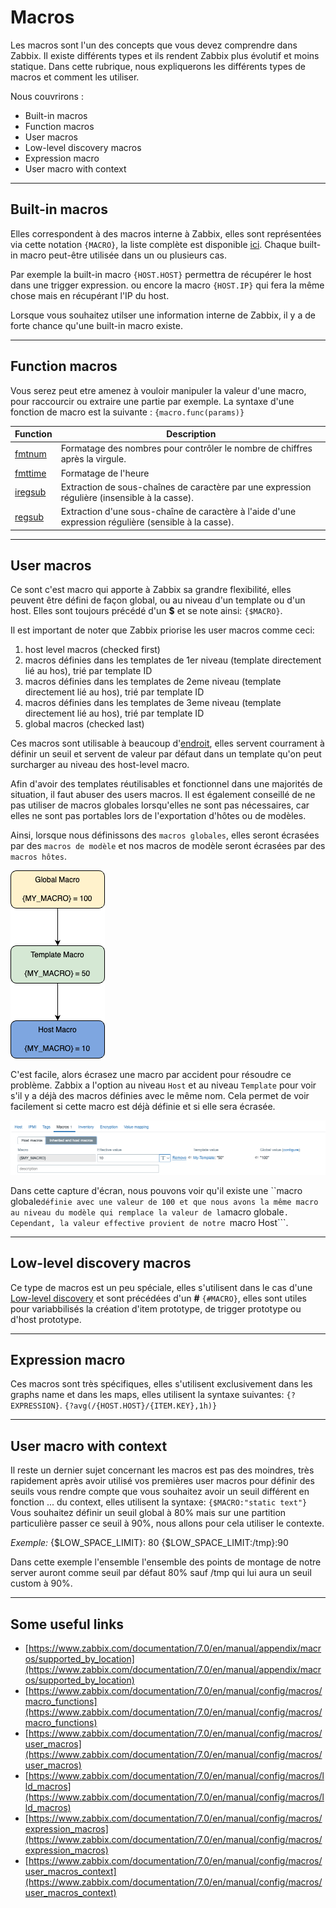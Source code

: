 # Macros

Les macros sont l'un des concepts que vous devez comprendre dans Zabbix. Il existe différents types et ils rendent Zabbix plus évolutif et moins statique.
Dans cette rubrique, nous expliquerons les différents types de macros et comment les utiliser.

Nous couvrirons :

- Built-in macros
- Function macros
- User macros
- Low-level discovery macros
- Expression macro
- User macro with context

---


## Built-in macros

Elles correspondent à des macros interne à Zabbix, elles sont représentées via cette notation `{MACRO}`, la liste complète est disponible [ici](https://www.zabbix.com/documentation/7.0/en/manual/appendix/macros/supported_by_location). Chaque built-in macro peut-être utilisée dans un ou plusieurs cas.

Par exemple la built-in macro `{HOST.HOST}` permettra de récupérer le host dans une trigger expression.
ou encore la macro `{HOST.IP}` qui fera la même chose mais en récupérant l'IP du host.

Lorsque vous souhaitez utilser une information interne de Zabbix, il y a de forte chance qu'une built-in macro existe.


---

## Function macros

Vous serez peut etre amenez à vouloir manipuler la valeur d'une macro, pour raccourcir ou extraire une partie par exemple.
La syntaxe d'une fonction de macro est la suivante : `{macro.func(params)}`

|Function|Description|
|--|--|
|[fmtnum](https://www.zabbix.com/documentation/7.0/en/manual/config/macros/macro_functions#fmtnum)|Formatage des nombres pour contrôler le nombre de chiffres après la virgule.|
|[fmttime](https://www.zabbix.com/documentation/7.0/en/manual/config/macros/macro_functions#fmttime)|Formatage de l'heure|
|[iregsub](https://www.zabbix.com/documentation/7.0/en/manual/config/macros/macro_functions#iregsub)|Extraction de sous-chaînes de caractère par une expression régulière (insensible à la casse).|
|[regsub](https://www.zabbix.com/documentation/7.0/en/manual/config/macros/macro_functions#regsub)|Extraction d'une sous-chaîne de caractère à l'aide d'une expression régulière (sensible à la casse).|


---

## User macros

Ce sont c'est macro qui apporte à Zabbix sa grandre flexibilité, elles peuvent être défini de façon global, ou au niveau d'un template ou d'un host.
Elles sont toujours précédé d'un **\$** et se note ainsi: `{$MACRO}`.

Il est important de noter que Zabbix priorise les user macros comme ceci:


1. host level macros (checked first)
2. macros définies dans les templates de 1er niveau (template directement lié au hos), trié par template ID
3. macros définies dans les templates de 2eme niveau (template directement lié au hos), trié par template ID
4. macros définies dans les templates de 3eme niveau (template directement lié au hos), trié par template ID
5. global macros (checked last)


Ces macros sont utilisable à beaucoup d'[endroit](https://www.zabbix.com/documentation/7.0/en/manual/appendix/macros/supported_by_location_user), elles servent courrament à définir un seuil et servent de valeur par défaut dans un template qu'on peut surcharger au niveau des host-level macro.

Afin d'avoir des templates réutilisables et fonctionnel dans une majorités de situation, il faut abuser des users macros.
Il est également conseillé de ne pas utiliser de macros globales lorsqu'elles ne sont pas nécessaires, car elles ne sont pas portables lors de l'exportation d'hôtes ou de modèles.

Ainsi, lorsque nous définissons des ```macros globales```, elles seront écrasées par des ```macros de modèle``` et nos macros de modèle seront écrasées par des ```macros hôtes```.

![macro order](image/macros/macros-order.png)

C'est facile, alors écrasez une macro par accident pour résoudre ce problème. Zabbix a l'option au niveau ```Host``` et au niveau ```Template``` pour voir s'il y a déjà des macros définies avec le même nom. Cela permet de voir facilement si cette macro est déjà définie et si elle sera écrasée.

![macro inheritance](image/macros/inherited-macros.png)

Dans cette capture d'écran, nous pouvons voir qu'il existe une ``macro globale``` définie avec une valeur de 100 et que nous avons la même macro au niveau du modèle qui remplace la valeur de la ```macro globale```. Cependant, la valeur effective provient de notre ```macro Host```.


---

## Low-level discovery macros

Ce type de macros est un peu spéciale, elles s'utilisent dans le cas d'une [Low-level discovery](https://www.zabbix.com/documentation/7.0/en/manual/discovery/low_level_discovery) et sont précédées d'un **#** `{#MACRO}`, elles sont utiles pour variabbilisés la création d'item prototype, de trigger prototype ou d'host prototype.


---

## Expression macro

Ces macros sont très spécifiques, elles s'utilisent exclusivement dans les graphs name et dans les maps, elles utilisent la syntaxe suivantes: `{?EXPRESSION}`.
`{?avg(/{HOST.HOST}/{ITEM.KEY},1h)}`


---

## User macro with context

Il reste un dernier sujet concernant les macros est pas des moindres, très rapidement après avoir utilisé vos premières user macros pour définir des seuils vous rendre compte que vous souhaitez
avoir un seuil différent en fonction ... du context, elles utilisent la syntaxe: `{$MACRO:"static text"}`
Vous souhaitez définir un seuil global à 80% mais sur une partition particulière passer ce seuil à 90%, nous allons pour cela utiliser le contexte.

_Exemple:_
{$LOW_SPACE_LIMIT}: 80
{$LOW_SPACE_LIMIT:/tmp}:90

Dans cette exemple l'ensemble l'ensemble des points de montage de notre server auront comme seuil par défaut 80% sauf /tmp qui lui aura un seuil custom à 90%.


---

## Some useful links

- [https://www.zabbix.com/documentation/7.0/en/manual/appendix/macros/supported_by_location](https://www.zabbix.com/documentation/7.0/en/manual/appendix/macros/supported_by_location)
- [https://www.zabbix.com/documentation/7.0/en/manual/config/macros/macro_functions](https://www.zabbix.com/documentation/7.0/en/manual/config/macros/macro_functions)
- [https://www.zabbix.com/documentation/7.0/en/manual/config/macros/user_macros](https://www.zabbix.com/documentation/7.0/en/manual/config/macros/user_macros)
- [https://www.zabbix.com/documentation/7.0/en/manual/config/macros/lld_macros](https://www.zabbix.com/documentation/7.0/en/manual/config/macros/lld_macros)
- [https://www.zabbix.com/documentation/7.0/en/manual/config/macros/expression_macros](https://www.zabbix.com/documentation/7.0/en/manual/config/macros/expression_macros)
- [https://www.zabbix.com/documentation/7.0/en/manual/config/macros/user_macros_context](https://www.zabbix.com/documentation/7.0/en/manual/config/macros/user_macros_context)
